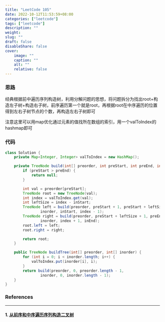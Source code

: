 ```yaml
---
title: "LeetCode 105"
date: 2022-10-12T11:53:59+08:00
categories: ["leetcode"]
tags: ["leetcode"]
description: ""
weight:
slug: ""
draft: false
disableShare: false
cover:
    image: ""
    caption: ""
    alt: ""
    relative: false
---
```


### 思路

经典根据前中遍历序列构造树，利用分解问题的思想，将问题拆分为找出root+构造左子树+构造右子树，前序遍历第一个就是root，再根据root在中序遍历的位置得到左右子树节点的个数，再构造左右子树即可

注意这里可以用map优化通过元素的值找所在数组的索引，用一个valToIndex的hashmap即可

### 代码

```java
class Solution {
    private Map<Integer, Integer> valToIndex = new HashMap();

    private TreeNode build(int[] preorder, int preStart, int preEnd, int[] inorder, int inStart, int inEnd) {
        if (preStart > preEnd) {
            return null;
        }

        int val = preorder[preStart];
        TreeNode root = new TreeNode(val);
        int index = valToIndex.get(val);
        int leftSize = index - inStart;
        TreeNode left = build(preorder, preStart + 1, preStart + leftSize,
                inorder, inStart, index - 1);
        TreeNode right = build(preorder, preStart + leftSize + 1, preEnd,
                inorder, index + 1, inEnd);
        root.left = left;
        root.right = right;

        return root;
    }

    public TreeNode buildTree(int[] preorder, int[] inorder) {
        for (int i = 0; i < inorder.length; i++) {
            valToIndex.put(inorder[i], i);
        }
        return build(preorder, 0, preorder.length - 1,
                inorder, 0, inorder.length - 1);
    }
}
```

### References

---

#### 1. [从前序和中序遍历序列构造二叉树](https://leetcode.cn/problems/construct-binary-tree-from-preorder-and-inorder-traversal/)
